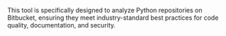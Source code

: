 This tool is specifically designed to analyze Python repositories on Bitbucket, ensuring they meet industry-standard best practices for code quality, documentation, and security.
